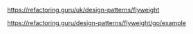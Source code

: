 https://refactoring.guru/uk/design-patterns/flyweight

https://refactoring.guru/design-patterns/flyweight/go/example

